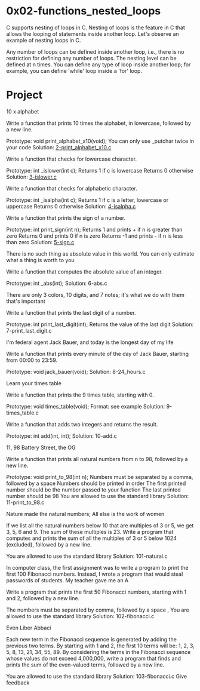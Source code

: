 
# 0x02-functions_nested_loops

C supports nesting of loops in C. Nesting of loops is the feature in C that allows the looping of statements inside another loop. Let's observe an example of nesting loops in C.

Any number of loops can be defined inside another loop, i.e., there is no restriction for defining any number of loops. The nesting level can be defined at n times.
 You can define any type of loop inside another loop; for example, you can define 'while' loop inside a 'for' loop.

# Project 

10 x alphabet

Write a function that prints 10 times the alphabet, in lowercase, followed by a new line.

Prototype: void print_alphabet_x10(void);
You can only use _putchar twice in your code
Solution: [2-print_alphabet_x10.c](https://github.com/Jadvdm/alx-low_level_programming/blob/master/0x02-functions_nested_loops/2-print_alphabet_x10.c)


Write a function that checks for lowercase character.

Prototype: int _islower(int c);
Returns 1 if c is lowercase
Returns 0 otherwise
Solution: [3-islower.c](https://github.com/Jadvdm/alx-low_level_programming/blob/master/0x02-functions_nested_loops/3-islower.c)


Write a function that checks for alphabetic character.

Prototype: int _isalpha(int c);
Returns 1 if c is a letter, lowercase or uppercase
Returns 0 otherwise
Solution: [4-isalpha.c](https://github.com/Jadvdm/alx-low_level_programming/blob/master/0x02-functions_nested_loops/4-isalpha.c)


Write a function that prints the sign of a number.

Prototype: int print_sign(int n);
Returns 1 and prints + if n is greater than zero
Returns 0 and prints 0 if n is zero
Returns -1 and prints - if n is less than zero
Solution: [5-sign.c](https://github.com/Jadvdm/alx-low_level_programming/blob/master/0x02-functions_nested_loops/5-sign.c)

There is no such thing as absolute value in this world. You can only estimate what a thing is worth to you

Write a function that computes the absolute value of an integer.

Prototype: int _abs(int);
Solution: 6-abs.c


There are only 3 colors, 10 digits, and 7 notes; it's what we do with them that's important

Write a function that prints the last digit of a number.

Prototype: int print_last_digit(int);
Returns the value of the last digit
Solution: 7-print_last_digit.c

I'm federal agent Jack Bauer, and today is the longest day of my life

Write a function that prints every minute of the day of Jack Bauer, starting from 00:00 to 23:59.

Prototype: void jack_bauer(void);
Solution: 8-24_hours.c


Learn your times table

Write a function that prints the 9 times table, starting with 0.

Prototype: void times_table(void);
Format: see example
Solution: 9-times_table.c

Write a function that adds two integers and returns the result.

Prototype: int add(int, int);
Solution: 10-add.c

11, 98 Battery Street, the OG

Write a function that prints all natural numbers from n to 98, followed by a new line.

Prototype: void print_to_98(int n);
Numbers must be separated by a comma, followed by a space
Numbers should be printed in order
The first printed number should be the number passed to your function
The last printed number should be 98
You are allowed to use the standard library
Solution: 11-print_to_98.c

Nature made the natural numbers; All else is the work of women

If we list all the natural numbers below 10 that are multiples of 3 or 5, we get 3, 5, 6 and 9. The sum of these multiples is 23. Write a program that computes and prints the sum of all the multiples of 3 or 5 below 1024 (excluded), followed by a new line.

You are allowed to use the standard library
Solution: 101-natural.c

In computer class, the first assignment was to write a program to print the first 100 Fibonacci numbers. Instead, I wrote a program that would steal passwords of students. My teacher gave me an A

Write a program that prints the first 50 Fibonacci numbers, starting with 1 and 2, followed by a new line.

The numbers must be separated by comma, followed by a space ,
You are allowed to use the standard library
Solution: 102-fibonacci.c

Even Liber Abbaci

Each new term in the Fibonacci sequence is generated by adding the previous two terms. By starting with 1 and 2, the first 10 terms will be: 1, 2, 3, 5, 8, 13, 21, 34, 55, 89. By considering the terms in the Fibonacci sequence whose values do not exceed 4,000,000, write a program that finds and prints the sum of the even-valued terms, followed by a new line.

You are allowed to use the standard library
Solution: 103-fibonacci.c
Give feedback
